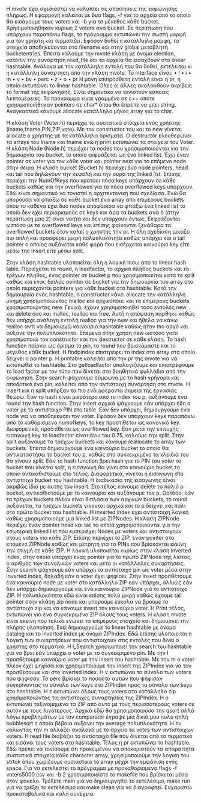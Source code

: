 Η mvote έχει σχεδιαστεί να καλύπτει τις απαιτήσεις της εκφώνησης πλήρως. Η εφαρμογή καλείται με δυο flags, -f για το αρχείο από το οποίο θα εισάγουμε τους voters και -b για το μέγεθος κάθε bucket. Χρησιμοποιήθηκαν κυρίως 2 voters ανά bucket. Σε περίπτωση που υπάρχουν παραπάνω flags, το πρόγραμμα εκτυπώνει την σωστή μορφή για τον χρήστη και τερματίζει. Εφόσον δοθεί η κατάλληλη μορφή, τα στοιχεία αποθηκεύονται στο filename και στην global μεταβλητή bucketentries. Έπειτα καλούμε την  mvote κλάση με όνομα election, κατόπιν την συνάρτηση read_file και τα αρχεία θα εισαχθούν στο linear hashtable. Ανάλογα με την κατάλληλη εντολή που θα δοθεί, εκτελείται κι η κατάλληλη συνάρτηση από την κλάση mvote. Το interface είναι:
•	l <PIN>
•	i <PIN> <lname> <fname> <ZIP>
•	m <PIN>
•	v 
•	bv <filename>
•	perc
•	 z <ZIP>
•	 o
•	pr
Η μόνη επιπρόσθετη εντολή είναι η pr, η οποία εκτυπώνει το linear hashtable. Όλες οι άλλες ακολουθούν ακριβώς το format της εκφώνησης.
Είναι σημαντικό να τονιστούν κάποιες λεπτομέρειες: Το πρόγραμμα είναι γραμμένο σε c++ οπότε χρησιμοποιήθηκαν pointers σε char* όπου θα έπρεπε να μπει string. Αναγκαστικά κάνουμε allocate κατάλληλο μήκος array για το char. 

Η κλάση Voter (Voter.h) περιέχει τα συστατικά στοιχεία ενός χρήστης (lname,fname,PIN,ZIP,vote). Με τον constructor του και το new γίνεται allocate ο χρήστης με τα κατάλληλα ορίσματα. Ο destructor ελευθερώνει τα arrays του lname και fname ενώ η print εκτυπώνει τα στοιχεία του Voter.
Η κλάση Node (Node.h) περιέχει τα nodes που χρησιμοποιούνται για την δημιουργία του bucket, το οποίο εκφράζεται ως ένα linked list. Έχει έναν pointer σε voter για τον κάθε voter και pointer next για το επόμενο node στην σειρά.
Η κλάση bucket (Bucket.h) περιέχει δυο node pointers, head και tail που δηλώνουν την κεφαλή και την ουρά της linked list. Επίσης περιέχει την NumOfKeys που κρατάει πόσα keys υπάρχουν σε κάθε buckets καθώς και την overflowed για το πόσα overflowed keys υπάρχουν. Εδώ είναι σημαντικό να τονιστεί η αρχιτεκτονική που σχεδίασα. Ενώ θα μπορούσα να φτιάξω σε κάθε bucket ένα array από επιμέρους buckets όπου το καθένα έχει δυο nodes αποφάσισα να φτιάξω ένα linked list το οποίο δεν έχει περιορισμούς σε keys και άρα τα buckets ανά b (στην περίπτωση μας 2) είναι νοητά και δεν υπάρχουν όντως. Εκφράζονται ωστόσο με τα overflowed keys και επίσης φαίνονται ξεκάθαρα τα overflowed buckets όταν καλεί ο χρήστης την pr. Η όλη σχεδίαση μοιάζει πιο απλή και προσφέρει μικρή πολυπλοκότητα καθώς υπάρχει και ο tail pointer ο οποίος αυξάνεται κάθε φορά που εισέρχεται καινούριο key είτε μέσω της insert είτε μέσω split.

Στην κλάση hashtable υλοποιείται όλη η λογική πίσω από το linear hash table. Περιέχεται το round, η loadfactor, το αρχικό πλήθος buckets και το τρέχων πλήθος, ένας pointer σε bucket p που χρησιμοποιείται κατά το split καθώς και ένας διπλός pointer σε bucket για την δημιουργία του array στο οποίο περιέχονται pointers για κάθε bucket στο hashtable. Κατά την δημιουργία ενός hashtable, o constructor κάνει allocate την κατάλληλη μνήμη χρησιμοποιώντας malloc και αρχικοποιεί και τα επιμέρους buckets χρησιμοποιώντας new. Γενικά, έχουν χρησιμοποιηθεί τόσο εντολές new και delete όσο και malloc, realloc και free. Αυτή η απόφαση πάρθηκε καθώς δεν υπήρχε ανάλογη εντολή realloc για την new και ήθελα να κάνω realloc αντί να δημιουργώ καινούριο hashtable καθώς ήταν πιο αργό και αύξανε την πολυπλοκότητα. Επέμενα στην χρήση new ωστόσο γιατί χρησιμοποιώ τον constructor και τον destructor σε κάθε κλάση. Το hash function παίρνει ως όρισμα το pin, το round που βρισκόμαστε και το μέγεθος κάθε bucket. Η findpindex επιστρέφει το index στο array στο οποίο δείχνει ο pointer p. Η printable καλείται από την pr της mvote για να εκτυπωθεί το hashtable. Στο getloadfactor υπολογίζουμε και επιστρέφουμε το load factor με τον τύπο που δίνεται στο βοηθητικό φυλλάδιο από την εκφώνηση. Στην search ψάχνουμε σύμφωνα με το hash γρήγορα και αποδοτικά ένα pin, καλείται από την αντίστοιχη συνάρτηση στο mvote. Η insert και η split υπήρξαν τα πιο ενδιαφέροντα σημεία της εργασίας θεωρώ. Εάν το hash είναι μικρότερο από το index του p, αυξάνουμε ένα round την hash function. Στην insert αρχικά ψάχνουμε εάν υπάρχει ήδη ο voter με το αντίστοιχο PIN στο table. Εάν δεν υπάρχει, δημιουργούμε ένα node για να αποθηκεύσει τον voter. Εφόσον δεν υπάρχουν keys παραπάνω από το καθόρισμενο numofkeys, το key προστίθεται ως κανονικό key. Διαφορετικά, προστίθεται ως overflowed key. Εάν μετά την επιτυχής εισαγωγή key το loadfactor είναι άνω του 0.75,  καλούμε την split. Στην split αυξάνουμε τα τρέχων buckets και κάνουμε reallocate το array των buckets. Έπειτα δημιουργούμε ένα καινούριο bucket το οποίο θα αντικαταστήσει το bucket του p, καθώς στο συγκεκριμένο τα κλειδιά του θα γίνουν split. Εάν το hash function βρει hash για το PIN του voter το bucket που γίνεται split, η εισαγωγή θα γίνει στο καινούριο bucket το οποίο αντικαθιστούμε στο τέλος. Διαφορετικά, γίνεται η εισαγωγή στο αντίστοιχο bucket του hashtable. Η διαδικασία της εισαγωγής είναι ακριβώς ίδια με αυτής του insert. Στο τέλος κάνουμε delete το παλιό p bucket, αντικαθιστούμε με το καινούριο και αυξάνουμε τον p. Ωστόσο, εάν τα τρέχων buckets πλέον είναι διπλάσια των αρχικών buckets, το round αυξάνεται, τα τρέχων buckets γίνονται αρχικά και το p δείχνει και πάλι στο πρώτο bucket του hashtable.
Η inverted index έχει αντίστοιχη λογική καθώς χρησιμοποιούμε μια linked list με ZIPNodes. Η κλάση ZIPNode περιέχει έναν  pointer head και tail τα οποία χρησιμοποιούνται για την εσωτερική linked list που εμπεριέχει Nodes με voters και αντιστοιχούν στους voters για κάθε ZIP.  Επίσης περιέχει το ZIP, έναν pointer στο επόμενο ZIPNode καθώς και μετρητή για τα PINs που βρίσκονται εκείνη την στιγμή σε κάθε ZIP. Η λογική υλοποιείται κυρίως στην κλάση inverted index, στην οποία υπάρχει ένας pointer για το πρώτο ZIPNode της λίστας, ο αριθμός των συνολικών voters και μετά οι κατάλληλες συναρτήσεις. Στην search ψάχνουμε εάν υπάρχει το αντίστοιχο pin ως voter μέσα στην inverted index, δηλαδή εάν ο voter έχει ψηφίσει. Στην insert προσθέτουμε ένα καινούριο node με voter στο κατάλληλο ZIP εάν υπάρχει, αλλιώς εάν δεν υπάρχει δημιουργούμε και ένα καινούριο ZIPNode για το αντίστοιχο ZIP. Η πολυπλοκότητα εδώ είναι επίσης πολύ μικρή καθώς έχουμε tail pointer στην κλάση zip node και μπορούμε εύκολα να βρούμε το αντίστοιχο zip και να κάνουμε insert τον καινούριο voter. Η Print τέλος, εκτυπώνει για ένα συγκεκριμένο ZIP όλους τους voters. 
Η κλάση mvote είναι εκείνη που τελικά ενώνει τα επιμέρους στοιχεία και δημιουργεί την πλήρης υλοποίηση. Εκεί δημιουργούμε το linear hashtable με όνομα catalog και το inverted index με όνομα ZIPIndex. Εδώ επίσης υλοποιείται η λογική των συναρτήσεων που αντιστοιχούν στις εντολές που δίνει ο χρήστης στο τερματικό. Η l_Search χρησιμοποιεί την search του hashtable για να βρει εάν υπάρχει ο voter με το συγκεκριμένο pin. Με την I προσθέτουμε καινούριο voter με την insert του hashtable. Με την m ο voter πλέον έχει ψηφίσει και χρησιμοποιούμε την insert της ZIPIndex για να τον προσθέσουμε και στο inverted index. H v εκτυπώνει το σύνολο των voters που ψήφισαν. Το perc βρίσκει το ποσοστό αυτών που ψήφισαν συγκρίνοντας το σύνολο των keys στο ZIPIndex προς το σύνολο των keys στο hashtable. H z εκτυπώνει όλους τους voters στο κατάλληλο zip χρησιμοποιώντας τις αντίστοιχες συναρτήσεις της ZIPIndex. H o εκτυπώνει ταξινομημένα τα ZIP από αυτό με τους περισσότερους voters σε αυτόν με τους λιγότερους. Αρχικά εδώ θα χρησιμοποιούσα την qsort αλλά λόγω προβλημάτων με τον comparator έγραψε μια δικιά μου πολύ απλή bubblesort η οποία βέβαια αυξάνει την average πολυπλοκότητα. Η bv καλώντας την m αλλάζει ανάλογα με το αρχείο τα votes των αντίστοιχων voters. Η read file διαβάζει το αντίστοιχο file που δίνεται από το τερματικό και εισάγει τους voters στο hashtable. Τέλος η pr εκτυπώνει το hashtable. 
Εδώ πρέπει να τονίσουμε ότι προκειμένου να αποκομιστούν τα απαραίτητα συστατικά στοιχεία κάθε character array, χρησιμοποιούμε την λογική του strtok όπου χωρίζουμε ουσιαστικά το array μέχρι την εμφάνιση ενός space. 
Για να εκτελεστεί το πρόγραμμα με προκαθορισμένα flags -f voters5000.csv και -b 2 χρησιμοποιείστε το makefile που βρίσκεται μέσα στον φάκελο.
Τρέξετε main για να δημιουργηθεί το εκτελέσιμο, make run για να τρέξει το εκτελέσιμο και make clean για να διαγραφτεί. 
Ευχαριστώ προκαταβολικά και καλή συνέχεια.
